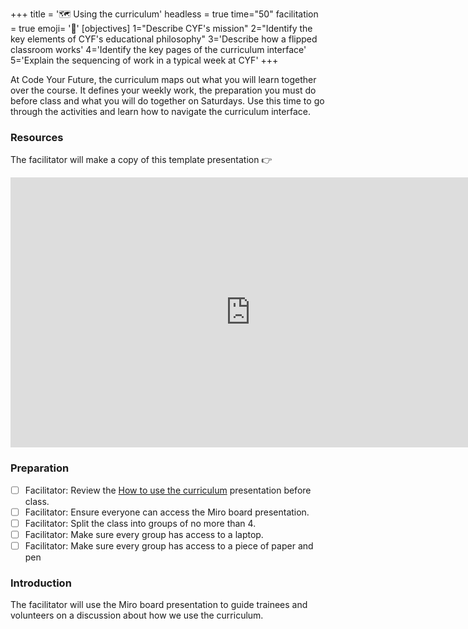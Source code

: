 +++
title = '🗺️ Using the curriculum'
headless = true
time="50"
facilitation = true
emoji= '🧩'
[objectives]
   1="Describe CYF's mission"
   2="Identify the key elements of CYF's educational philosophy"
   3='Describe how a flipped classroom works'
   4='Identify the key pages of the curriculum interface'
   5='Explain the sequencing of work in a typical week at CYF'
+++

At Code Your Future, the curriculum maps out what you will learn together over the course. It defines your weekly work, the preparation you must do before class and what you will do together on Saturdays. Use this time to go through the activities and learn how to navigate the curriculum interface.

### Resources

The facilitator will make a copy of this template presentation 👉

<iframe title="using-the-curriculum" width="768" height="432" src="https://miro.com/app/live-embed/uXjVMh2y3Ds=/?moveToViewport=-7348,-6186,14736,7636&embedId=173973063452" frameborder="0" scrolling="no" allow="fullscreen; clipboard-read; clipboard-write" allowfullscreen></iframe>

### Preparation

- [ ] Facilitator: Review the [How to use the curriculum](https://miro.com/app/board/uXjVMh2y3Ds=/?share_link_id=217111259406) presentation before class.
- [ ] Facilitator: Ensure everyone can access the Miro board presentation.
- [ ] Facilitator: Split the class into groups of no more than 4.
- [ ] Facilitator: Make sure every group has access to a laptop.
- [ ] Facilitator: Make sure every group has access to a piece of paper and pen

### Introduction

The facilitator will use the Miro board presentation to guide trainees and volunteers on a discussion about how we use the curriculum.
